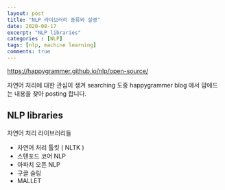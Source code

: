 ```yaml
---
layout: post
title: "NLP 라이브러리 종류와 설명"
date: 2020-08-17
excerpt: "NLP libraries"
categories : [NLP]
tags: [nlp, machine learning]
comments: true
---
```


https://happygrammer.github.io/nlp/open-source/

자연어 처리에 대한 관심이 생겨 searching 도중 happygrammer blog 에서 맘에드는 내용을 찾아 posting 합니다. 

## NLP libraries

 자연어 처리 라이브러리들

* 자연어 처리 툴킷 ( NLTK )
* 스탠포드 코어  NLP
* 아파치 오픈 NLP
* 구글 슬링 
* MALLET




